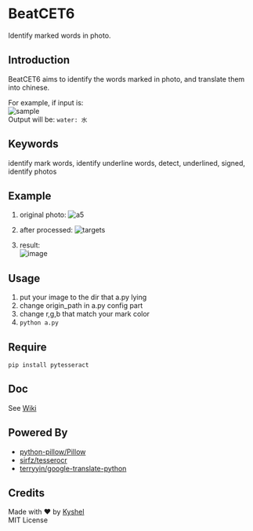 # BeatCET6
Identify marked words in photo. 

## Introduction
BeatCET6 aims to identify the words marked in photo, and translate them into chinese.

For example, if input is:    
![sample](https://cloud.githubusercontent.com/assets/11898075/20553888/e82d351a-b192-11e6-83bf-306bff76f907.png)  
Output will be:
`water: 水`

## Keywords
identify mark words, identify underline words, detect, underlined, signed, identify photos


## Example
1. original photo:
![a5](https://cloud.githubusercontent.com/assets/11898075/20553416/7dc13b7a-b18f-11e6-93e2-d5ad62ebce4f.jpg)

2. after processed:
![targets](https://cloud.githubusercontent.com/assets/11898075/20553508/1f9b250a-b190-11e6-82ff-63f314dc3873.jpg)

3. result:  
![image](https://cloud.githubusercontent.com/assets/11898075/20553486/f731f2c4-b18f-11e6-98bf-c29f121673fb.png)

## Usage
1. put your image to the dir that a.py lying
2. change origin_path in a.py config part
3. change r,g,b that match your mark color
4. `python a.py`

## Require
` pip install pytesseract `

## Doc
See [Wiki](https://github.com/kyshel/BeatCET6/wiki)

## Powered By 
- [python-pillow/Pillow](https://github.com/python-pillow/Pillow)
- [sirfz/tesserocr](https://github.com/sirfz/tesserocr)
- [terryyin/google-translate-python](https://github.com/terryyin/google-translate-python)

## Credits
Made with ❤ by [Kyshel](https://github.com/kyshel)  
MIT License  
